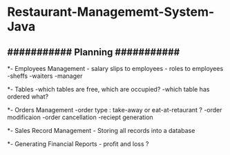 # Restaurant-Managememt-System-Java

###########  Planning ###########
----------------------------------
*- Employees Management
      - salary slips to employees
      - roles to employees
            -sheffs
            -waiters
            -manager
       
*- Tables
      -which tables are free, which are occupied?
      -which table has ordered what?
   
*- Orders Management
      -order type : take-away or eat-at-retaurant ?
      -order modificaion
      -order cancellation
      -reciept generation
      
*- Sales Record Management
      - Storing all records into a database

*- Generating Financial Reports
      - profit and loss ?
 
